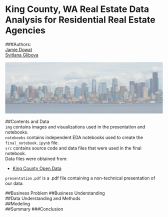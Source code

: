 # King County, WA Real Estate Data Analysis for Residential Real Estate Agencies  
###Authors:  
[Jamie Dowat](mailto:jamie.dowat44@gmail.com)  
[Svitlana Glibova](mailto:s.glibova@gmail.com)  

![seattle_skyline](img/seattleskyline.png)

##Contents and Data  
`img` contains images and visualizations used in the presentation and notebooks.  
`notebooks` contains independent EDA notebooks used to create the `final_notebook.ipynb` file.  
`src` contains source code and data files that were used in the final notebook.  
Data files were obtained from:  

* [King County Open Data](data.kingcounty.gov)



`presentation.pdf` is a .pdf file containing a non-technical presentation of our data.  
  
##Business Problem
##Business Understanding  
##Data Understanding and Methods  
##Modeling  
##Summary
###Conclusion


